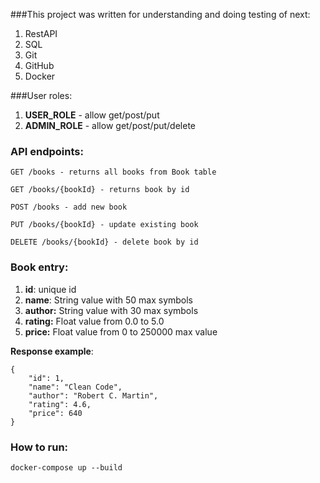 ###This project was written for understanding and doing testing of next:
1. RestAPI 
2. SQL
3. Git
4. GitHub
5. Docker

###User roles:
1. **USER_ROLE** - allow get/post/put
2. **ADMIN_ROLE** - allow get/post/put/delete

### API endpoints:
```
GET /books - returns all books from Book table

GET /books/{bookId} - returns book by id

POST /books - add new book

PUT /books/{bookId} - update existing book

DELETE /books/{bookId} - delete book by id
```

### Book entry:
1. **id**: unique id
2. **name**: String value with 50 max symbols
3. **author:** String value with 30 max symbols
4. **rating:** Float value from 0.0 to 5.0
5. **price:** Float value from 0 to 250000 max value

**Response example**:
```
{
    "id": 1,
    "name": "Clean Code",
    "author": "Robert C. Martin",
    "rating": 4.6,
    "price": 640
}
```

### How to run:
`
docker-compose up --build
`